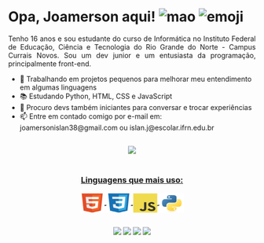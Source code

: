 
<h1 align="left"> Opa, Joamerson aqui! 
  <img height="40" width="40" src="https://raw.githubusercontent.com/MartinHeinz/MartinHeinz/master/wave.gif" alt="mao"/>
  <img height="40" width="40" src="https://emojipedia-us.s3.dualstack.us-west-1.amazonaws.com/thumbs/120/apple/325/beaming-face-with-smiling-eyes_1f601.png" alt="emoji"/>
</h1>
      <p align="justify">
          Tenho 16 anos e sou estudante do curso de Informática no Instituto Federal de Educação, Ciência e Tecnologia do Rio Grande do Norte - Campus Currais Novos. Sou um dev junior e um entusiasta da programação, principalmente front-end.
      </p>
      <ul>
        <li>🔭 Trabalhando em projetos pequenos para melhorar meu entendimento em algumas linguagens</li>
        <li>📚 Estudando Python, HTML, CSS e JavaScript</li>
        <li>💬 Procuro devs também iniciantes para conversar e trocar experiências</li>
        <li>📫 Entre em contado comigo por e-mail em: joamersonislan38@gmail.com ou islan.j@escolar.ifrn.edu.br</li>
      </ul>
    </div>
</div>

##


<div align="center">
  <a href="https://github.com/jamesislan">
  <img height="170em" src="https://github-readme-stats.vercel.app/api?username=jamesislan&show_icons=true&theme=dark&include_all_commits=true&count_private=true"/>
</div>

<div style="display: inline_block" align="center"><br>
  <h3>Linguagens que mais uso:</h3>
  <abbr title="HTML5">
    <img align="center" alt="James-HTML" height="40" width="50" src="https://raw.githubusercontent.com/devicons/devicon/master/icons/html5/html5-original.svg">
  </abbr>
  <abbr title="CSS3">
    <img align="center" alt="James-CSS" height="40" width="50" src="https://raw.githubusercontent.com/devicons/devicon/master/icons/css3/css3-original.svg">
  </abbr>
    <abbr title="JavaScript">
    <img align="center" alt="James-js" height="40" width="50" src="https://raw.githubusercontent.com/devicons/devicon/master/icons/javascript/javascript-original.svg">
  </abbr>
  <abbr title="Python3">
    <img align="center" alt="James-Python" height="40" width="50" src="https://raw.githubusercontent.com/devicons/devicon/master/icons/python/python-original.svg">
  </abbr>
</div>

##
<div align="center"> 
  <a href="https://instagram.com/jemss.jpg" target="_blank"><img src="https://img.shields.io/badge/-Instagram-%23E4405F?style=for-the-badge&logo=instagram&logoColor=white" target="_blank"/></a>
 	<a href="https://www.twitch.tv/jamesislan" target="_blank"><img src="https://img.shields.io/badge/Twitch-9146FF?style=for-the-badge&logo=twitch&logoColor=white" target="_blank"/></a>
  <a href = "mailto:joamersonislan38@gmail.com"><img src="https://img.shields.io/badge/-Gmail-%23333?style=for-the-badge&logo=gmail&logoColor=white" target="_blank"/></a>
  <a href="https://www.linkedin.com/in/joamerson-islan-santos-amaral-29719022b/" target="_blank"><img src="https://img.shields.io/badge/-LinkedIn-%230077B5?style=for-the-badge&logo=linkedin&logoColor=white"/></a>
</div>
